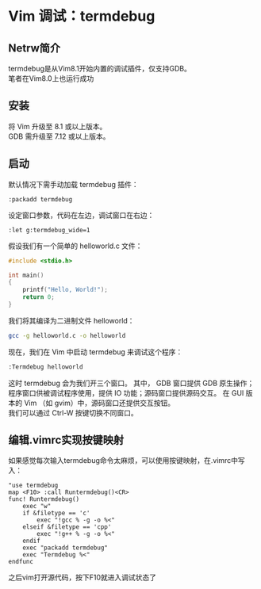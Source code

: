 # Vim 调试：termdebug

## Netrw简介
termdebug是从Vim8.1开始内置的调试插件，仅支持GDB。  
笔者在Vim8.0上也运行成功

## 安装
将 Vim 升级至 8.1 或以上版本。  
GDB 需升级至 7.12 或以上版本。

## 启动
默认情况下需手动加载 termdebug 插件：
```
:packadd termdebug
```
设定窗口参数，代码在左边，调试窗口在右边：
```
:let g:termdebug_wide=1
```
假设我们有一个简单的 helloworld.c 文件：
```c
#include <stdio.h>

int main()
{
	printf("Hello, World!");
	return 0;
}
```
我们将其编译为二进制文件 helloworld：
```bash
gcc -g helloworld.c -o helloworld
```
现在，我们在 Vim 中启动 termdebug 来调试这个程序：
```bash
:Termdebug helloworld
```
这时 termdebug 会为我们开三个窗口。 其中， GDB 窗口提供 GDB 原生操作；程序窗口供被调试程序使用，提供 IO 功能；源码窗口提供源码交互。 在 GUI 版本的 Vim （如 gvim）中，源码窗口还提供交互按钮。  
我们可以通过 Ctrl-W 按键切换不同窗口。

## 编辑.vimrc实现按键映射
如果感觉每次输入termdebug命令太麻烦，可以使用按键映射，在.vimrc中写入：
```
"use termdebug
map <F10> :call Runtermdebug()<CR>
func! Runtermdebug()
    exec "w"
    if &filetype == 'c'
        exec "!gcc % -g -o %<"
    elseif &filetype == 'cpp'
        exec "!g++ % -g -o %<"
    endif
    exec "packadd termdebug"
    exec "Termdebug %<"
endfunc
```
之后vim打开源代码，按下F10就进入调试状态了
